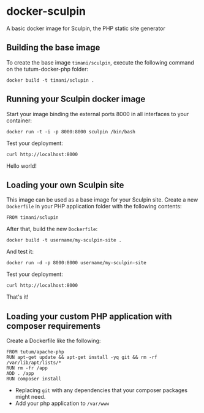 docker-sculpin
==============

A basic docker image for Sculpin, the PHP static site generator

Building the base image
-----------------------

To create the base image `timani/sculpin`, execute the following command on the tutum-docker-php folder:

    docker build -t timani/sclupin .


Running your Sculpin docker image
------------------------------------

Start your image binding the external ports 8000 in all interfaces to your container:

    docker run -t -i -p 8000:8000 sculpin /bin/bash

Test your deployment:

    curl http://localhost:8000

Hello world!


Loading your own Sculpin site
-----------------------------------

This image can be used as a base image for your Sculpin site. Create a new `Dockerfile` in your 
PHP application folder with the following contents:

    FROM timani/sclupin

After that, build the new `Dockerfile`:

    docker build -t username/my-sculpin-site .

And test it:

    docker run -d -p 8000:8000 username/my-sculpin-site

Test your deployment:

    curl http://localhost:8000

That's it!


Loading your custom PHP application with composer requirements
--------------------------------------------------------------

Create a Dockerfile like the following:

    FROM tutum/apache-php
    RUN apt-get update && apt-get install -yq git && rm -rf /var/lib/apt/lists/*
    RUN rm -fr /app
    ADD . /app
    RUN composer install

- Replacing `git` with any dependencies that your composer packages might need.
- Add your php application to `/var/www`
